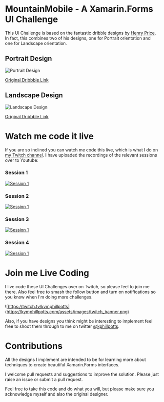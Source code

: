 # MountainMobile - A Xamarin.Forms UI Challenge

This UI Challenge is based on the fantastic dribble designs by [Henry Price](https://dribbble.com/henryjackprice).  In fact, this combines two of his designs, one for Portrait orientation and one for Landscape orientation.

## Portrait Design
![Portrait Design](https://raw.githubusercontent.com/kphillpotts/MountainMobile/master/design/mountain-homepage-mobile.gif)

[Original Dribbble Link](
https://dribbble.com/shots/6727910-Mountain-Mobile-Animation)

## Landscape Design

![Landscape Design](https://raw.githubusercontent.com/kphillpotts/MountainMobile/master/design/mountain-homepage-2.gif)

[Original Dribbble Link](https://dribbble.com/shots/6725886-Mountain-Page-Animation)

# Watch me code it live
If you are so inclined you can watch me code this live, which is what I do on [my Twitch channel](https://twitch.tv/kymphillpotts). I have uploaded the recordings of the relevant sessions over to Youtube:

### Session 1
[![Session 1](https://img.youtube.com/vi/Kne5z4ijJMw/0.jpg)](https://www.youtube.com/watch?v=Kne5z4ijJMw)

### Session 2
[![Session 1](https://img.youtube.com/vi/BLsFvLHcClo/0.jpg)](https://www.youtube.com/watch?v=BLsFvLHcClo)

### Session 3
[![Session 1](https://img.youtube.com/vi/xiJg5NuN8NI/0.jpg)](https://www.youtube.com/watch?v=xiJg5NuN8NI)

### Session 4
[![Session 1](https://img.youtube.com/vi/bR2mZrg0Vjc/0.jpg)](https://www.youtube.com/watch?v=bR2mZrg0Vjc)

# Join me Live Coding
I live code these UI Challenges over on Twitch, so please feel to join me there. Also feel free to smash the follow button and turn on notifications so you know when I'm doing more challenges.

![https://twitch.tv/kymphillpotts](https://kymphillpotts.com/assets/images/twitch_banner.png)

Also, if you have designs you think might be interesting to implement feel free to shoot them through to me on twitter [@kphillpotts](https://twitter.com/kphillpotts).

# Contributions
All the designs I implement are intended to be for learning more about techniques to create beautiful Xamarin.Forms interfaces. 

I welcome pull requests and suggestions to improve the solution. Please just raise an issue or submit a pull request.

Feel free to take this code and do what you will, but please make sure you acknowledge myself and also the original designer.